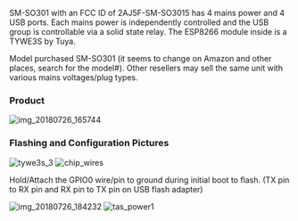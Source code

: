SM-SO301 with an FCC ID of 2AJ5F-SM-SO3015 has 4 mains power and 4 USB ports.  Each mains power is independently controlled and the USB group is controllable via a solid state relay.
The ESP8266 module inside is a TYWE3S by Tuya. 

Model purchased SM-SO301 (it seems to change on Amazon and other places, search for the model#). Other resellers may sell the same unit with various mains voltages/plug types.

### Product 

![img_20180726_165744](https://user-images.githubusercontent.com/3240875/43303061-b5408f44-9133-11e8-959b-60cc6bf1d6ca.jpg)

### Flashing and Configuration Pictures

![tywe3s_3](https://user-images.githubusercontent.com/3240875/43324698-669affd6-917a-11e8-8e06-c800741bfb68.png)
![chip_wires](https://user-images.githubusercontent.com/3240875/43324672-578ffcbc-917a-11e8-800c-f1d008ca3cf4.JPG)

Hold/Attach the GPIO0 wire/pin to ground during initial boot to flash. (TX pin to RX pin and RX pin to TX pin on USB flash adapter)

![img_20180726_184232](https://user-images.githubusercontent.com/3240875/43303089-d1873a68-9133-11e8-9dbd-f5fd332050be.jpg)
![tas_power1](https://user-images.githubusercontent.com/3240875/43324706-6d14d972-917a-11e8-9be3-b6f6f4ef4dcf.JPG)

